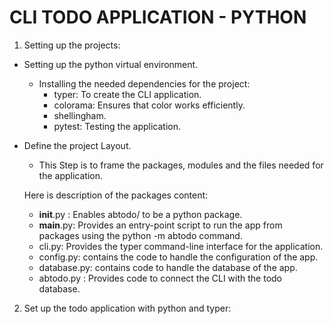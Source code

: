 # CLI TODO APPLICATION - PYTHON 

1) Setting up the projects: 
  * Setting up the python virtual environment. 
    - Installing the needed dependencies for the project: 
       - typer: To create the CLI application.  
       - colorama: Ensures that color works efficiently. 
       - shellingham. 
       - pytest: Testing the application.
  * Define the project Layout.  
    - This Step is to frame the packages, modules and the files needed for the 
      application. 

    Here is description of the packages content: 
      - __init__.py : Enables abtodo/ to be a python package. 
      - __main__.py: Provides an entry-point script to run the app from packages
                      using the python -m abtodo command. 
      - cli.py: Provides the typer command-line interface for the application.
      - config.py: contains the code to handle the configuration of the app. 
      - database.py: contains code to handle the database of the app. 
      - abtodo.py : Provides code to connect the CLI with the todo database. 
2) Set up the todo application with python and typer:
  




